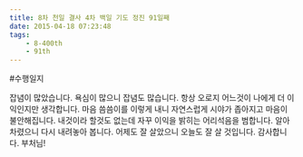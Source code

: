 ```yaml
---
title: 8차 천일 결사 4차 백일 기도 정진 91일째
date: 2015-04-18 07:23:48
tags:
    - 8-400th
    - 91th
---
```


#수행일지

잡념이 많았습니다. 욕심이 많으니 잡념도 많습니다. 항상 오로지 어느것이 나에게 더 이익인지만 생각합니다. 마음 씀씀이를 이렇게 내니 자연스럽게 시야가 좁아지고 마음이 불안해집니다. 내것이라 할것도 없는데 자꾸 이익을 밝히는 어리석음을 범합니다. 알아차렸으니 다시 내려놓아 봅니다. 어제도 잘 살았으니 오늘도 잘 살 것입니다. 감사합니다. 부처님!
